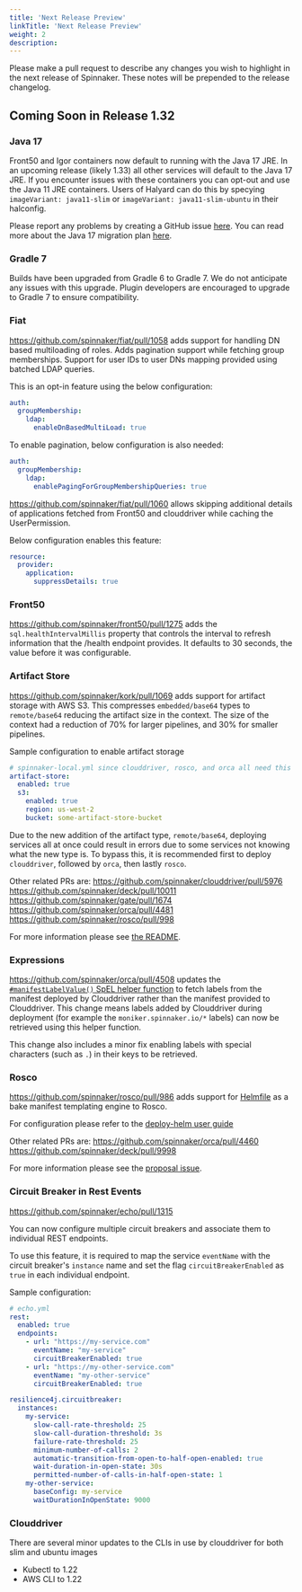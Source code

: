 ```yaml
---
title: 'Next Release Preview'
linkTitle: 'Next Release Preview'
weight: 2
description:
---
```


Please make a pull request to describe any changes you wish to highlight
in the next release of Spinnaker. These notes will be prepended to the release
changelog.

## Coming Soon in Release 1.32

### Java 17

Front50 and Igor containers now default to running with the Java 17 JRE. In an upcoming release (likely 1.33) all other services will default to the Java 17 JRE. If you encounter issues with these containers you can opt-out and use the Java 11 JRE containers. Users of Halyard can do this by specying `imageVariant: java11-slim` or `imageVariant: java11-slim-ubuntu` in their halconfig.

Please report any problems by creating a GitHub issue [here](https://github.com/spinnaker/spinnaker/issues/new). You can read more about the Java 17 migration plan [here](https://github.com/spinnaker/governance/pull/335).

### Gradle 7

Builds have been upgraded from Gradle 6 to Gradle 7. We do not anticipate any issues with this upgrade. Plugin developers are encouraged to upgrade to Gradle 7 to ensure compatibility.

### Fiat

https://github.com/spinnaker/fiat/pull/1058 adds support for handling DN based multiloading of roles. Adds pagination support while fetching group memberships. Support for user IDs to user DNs mapping provided using batched LDAP queries.

This is an opt-in feature using the below configuration:
```yaml
auth:
  groupMembership:
    ldap:
      enableDnBasedMultiLoad: true
```

To enable pagination, below configuration is also needed:
```yaml
auth:
  groupMembership:
    ldap:
      enablePagingForGroupMembershipQueries: true
```


https://github.com/spinnaker/fiat/pull/1060 allows skipping additional details of applications fetched from Front50 and clouddriver while caching the UserPermission.

Below configuration enables this feature:
```yaml
resource:
  provider:
    application:
      suppressDetails: true
```

### Front50

https://github.com/spinnaker/front50/pull/1275 adds the `sql.healthIntervalMillis` property that controls the interval to refresh information that the /health endpoint provides.  It defaults to 30 seconds, the value before it was configurable.

### Artifact Store

https://github.com/spinnaker/kork/pull/1069 adds support for artifact storage with AWS S3. This compresses `embedded/base64` types to `remote/base64` reducing the artifact size in the context. The size of the context had a reduction of 70% for larger pipelines, and 30% for smaller pipelines.

Sample configuration to enable artifact storage
```yaml
# spinnaker-local.yml since clouddriver, rosco, and orca all need this configuration
artifact-store:
  enabled: true
  s3:
    enabled: true
    region: us-west-2
    bucket: some-artifact-store-bucket
```

Due to the new addition of the artifact type, `remote/base64`, deploying services all at once could result in errors due to some services not knowing what the new type is. To bypass this, it is recommended first to deploy `clouddriver`, followed by `orca`, then lastly `rosco`.

Other related PRs are:
https://github.com/spinnaker/clouddriver/pull/5976
https://github.com/spinnaker/deck/pull/10011
https://github.com/spinnaker/gate/pull/1674
https://github.com/spinnaker/orca/pull/4481
https://github.com/spinnaker/rosco/pull/998

For more information please see [the README](https://github.com/spinnaker/kork/blob/18d1c6e88597a9147851b37412ea38b3fd7032d5/kork-artifacts/src/main/java/com/netflix/spinnaker/kork/artifacts/README.md).

### Expressions

https://github.com/spinnaker/orca/pull/4508 updates the [`#manifestLabelValue()` SpEL helper function](https://spinnaker.io/docs/reference/pipeline/expressions/#manifestlabelvaluestring-stagename-string-manifestkind-string-labelkey) to fetch labels from the manifest deployed by Clouddriver rather than the manifest provided to Clouddriver. This change means labels added by Clouddriver during deployment (for example the `moniker.spinnaker.io/*` labels) can now be retrieved using this helper function.

This change also includes a minor fix enabling labels with special characters (such as `.`) in their keys to be retrieved.

### Rosco

https://github.com/spinnaker/rosco/pull/986 adds support for [Helmfile](https://helmfile.readthedocs.io/) as a bake manifest templating engine to Rosco. 

For configuration please refer to the [deploy-helm user guide](/docs/guides/user/kubernetes-v2/deploy-helm/)

Other related PRs are:
https://github.com/spinnaker/orca/pull/4460
https://github.com/spinnaker/deck/pull/9998

For more information please see the [proposal issue](https://github.com/spinnaker/spinnaker/issues/6837).

### Circuit Breaker in Rest Events

https://github.com/spinnaker/echo/pull/1315

You can now configure multiple circuit breakers and associate them to individual REST endpoints.

To use this feature, it is required to map the service `eventName` with the circuit breaker's `instance` name and set
the flag `circuitBreakerEnabled` as `true` in each individual endpoint.

Sample configuration:

```yaml
# echo.yml
rest:
  enabled: true
  endpoints:
    - url: "https://my-service.com"
      eventName: "my-service"
      circuitBreakerEnabled: true
    - url: "https://my-other-service.com"
      eventName: "my-other-service"
      circuitBreakerEnabled: true

resilience4j.circuitbreaker:
  instances:
    my-service:
      slow-call-rate-threshold: 25
      slow-call-duration-threshold: 3s
      failure-rate-threshold: 25
      minimum-number-of-calls: 2
      automatic-transition-from-open-to-half-open-enabled: true
      wait-duration-in-open-state: 30s
      permitted-number-of-calls-in-half-open-state: 1
    my-other-service:
      baseConfig: my-service
      waitDurationInOpenState: 9000
```

### Clouddriver
There are several minor updates to the CLIs in use by clouddriver for both slim and ubuntu images
* Kubectl to 1.22
* AWS CLI to 1.22


